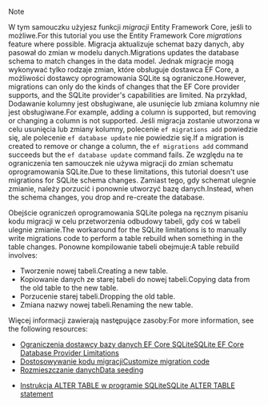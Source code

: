 
> [!NOTE]
> <span data-ttu-id="5e4d7-101">W tym samouczku użyjesz funkcji *migracji* Entity Framework Core, jeśli to możliwe.</span><span class="sxs-lookup"><span data-stu-id="5e4d7-101">For this tutorial you use the Entity Framework Core *migrations* feature where possible.</span></span> <span data-ttu-id="5e4d7-102">Migracja aktualizuje schemat bazy danych, aby pasował do zmian w modelu danych.</span><span class="sxs-lookup"><span data-stu-id="5e4d7-102">Migrations updates the database schema to match changes in the data model.</span></span> <span data-ttu-id="5e4d7-103">Jednak migracje mogą wykonywać tylko rodzaje zmian, które obsługuje dostawca EF Core, a możliwości dostawcy oprogramowania SQLite są ograniczone.</span><span class="sxs-lookup"><span data-stu-id="5e4d7-103">However, migrations can only do the kinds of changes that the EF Core provider supports, and the SQLite provider's capabilities are limited.</span></span> <span data-ttu-id="5e4d7-104">Na przykład, Dodawanie kolumny jest obsługiwane, ale usunięcie lub zmiana kolumny nie jest obsługiwane.</span><span class="sxs-lookup"><span data-stu-id="5e4d7-104">For example, adding a column is supported, but removing or changing a column is not supported.</span></span> <span data-ttu-id="5e4d7-105">Jeśli migracja zostanie utworzona w celu usunięcia lub zmiany kolumny, polecenie `ef migrations add` powiedzie się, ale polecenie `ef database update` nie powiedzie się.</span><span class="sxs-lookup"><span data-stu-id="5e4d7-105">If a migration is created to remove or change a column, the `ef migrations add` command succeeds but the `ef database update` command fails.</span></span> <span data-ttu-id="5e4d7-106">Ze względu na te ograniczenia ten samouczek nie używa migracji do zmian schematu oprogramowania SQLite.</span><span class="sxs-lookup"><span data-stu-id="5e4d7-106">Due to these limitations, this tutorial doesn't use migrations for SQLite schema changes.</span></span> <span data-ttu-id="5e4d7-107">Zamiast tego, gdy schemat ulegnie zmianie, należy porzucić i ponownie utworzyć bazę danych.</span><span class="sxs-lookup"><span data-stu-id="5e4d7-107">Instead, when the schema changes, you drop and re-create the database.</span></span>
>
><span data-ttu-id="5e4d7-108">Obejście ograniczeń oprogramowania SQLite polega na ręcznym pisaniu kodu migracji w celu przetworzenia odbudowy tabeli, gdy coś w tabeli ulegnie zmianie.</span><span class="sxs-lookup"><span data-stu-id="5e4d7-108">The workaround for the SQLite limitations is to manually write migrations code to perform a table rebuild when something in the table changes.</span></span> <span data-ttu-id="5e4d7-109">Ponowne kompilowanie tabeli obejmuje:</span><span class="sxs-lookup"><span data-stu-id="5e4d7-109">A table rebuild involves:</span></span>
>
>* <span data-ttu-id="5e4d7-110">Tworzenie nowej tabeli.</span><span class="sxs-lookup"><span data-stu-id="5e4d7-110">Creating a new table.</span></span>
>* <span data-ttu-id="5e4d7-111">Kopiowanie danych ze starej tabeli do nowej tabeli.</span><span class="sxs-lookup"><span data-stu-id="5e4d7-111">Copying data from the old table to the new table.</span></span>
>* <span data-ttu-id="5e4d7-112">Porzucenie starej tabeli.</span><span class="sxs-lookup"><span data-stu-id="5e4d7-112">Dropping the old table.</span></span>
>* <span data-ttu-id="5e4d7-113">Zmiana nazwy nowej tabeli.</span><span class="sxs-lookup"><span data-stu-id="5e4d7-113">Renaming the new table.</span></span>
>
><span data-ttu-id="5e4d7-114">Więcej informacji zawierają następujące zasoby:</span><span class="sxs-lookup"><span data-stu-id="5e4d7-114">For more information, see the following resources:</span></span>
>
> * [<span data-ttu-id="5e4d7-115">Ograniczenia dostawcy bazy danych EF Core SQLite</span><span class="sxs-lookup"><span data-stu-id="5e4d7-115">SQLite EF Core Database Provider Limitations</span></span>](/ef/core/providers/sqlite/limitations)
> * [<span data-ttu-id="5e4d7-116">Dostosowywanie kodu migracji</span><span class="sxs-lookup"><span data-stu-id="5e4d7-116">Customize migration code</span></span>](/ef/core/managing-schemas/migrations/#customize-migration-code)
> * [<span data-ttu-id="5e4d7-117">Rozmieszczanie danych</span><span class="sxs-lookup"><span data-stu-id="5e4d7-117">Data seeding</span></span>](/ef/core/modeling/data-seeding)
  * [<span data-ttu-id="5e4d7-118">Instrukcja ALTER TABLE w programie SQLite</span><span class="sxs-lookup"><span data-stu-id="5e4d7-118">SQLite ALTER TABLE statement</span></span>](https://sqlite.org/lang_altertable.html)